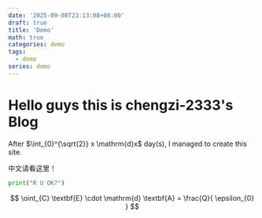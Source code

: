 ```yaml
---
date: '2025-09-08T23:13:08+08:00'
draft: true
title: 'Demo'
math: true
categories: demo
tags: 
  - demo
series: demo
---
```


# Hello guys this is chengzi-2333's Blog

After $\int_{0}^{\sqrt{2}} x \mathrm{d}x$ day(s), I managed to create this site.

中文请看这里！

```python
print("R U OK?")
```

$$
\oint_{C} \textbf{E} \cdot \mathrm{d} \textbf{A} = \frac{Q}{ \epsilon_{0} }
$$
